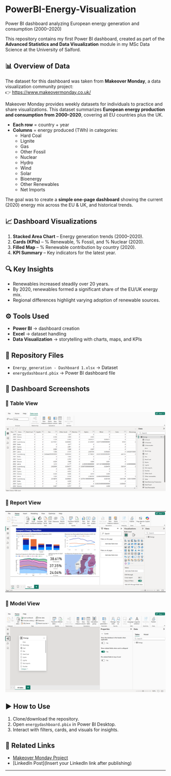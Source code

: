 # PowerBI-Energy-Visualization
Power BI dashboard analyzing European energy generation and consumption (2000–2020)


This repository contains my first Power BI dashboard, created as part of the **Advanced Statistics and Data Visualization** module in my MSc Data Science at the University of Salford.  

## 📊 Overview of Data
The dataset for this dashboard was taken from **Makeover Monday**, a data visualization community project:  
👉 https://www.makeovermonday.co.uk/  

Makeover Monday provides weekly datasets for individuals to practice and share visualizations. This dataset summarizes **European energy production and consumption from 2000–2020**, covering all EU countries plus the UK.  

- **Each row** = country + year  
- **Columns** = energy produced (TWh) in categories:  
  - Hard Coal  
  - Lignite  
  - Gas  
  - Other Fossil  
  - Nuclear  
  - Hydro  
  - Wind  
  - Solar  
  - Bioenergy  
  - Other Renewables  
  - Net Imports  

The goal was to create a **simple one-page dashboard** showing the current (2020) energy mix across the EU & UK, and historical trends.  

## 📈 Dashboard Visualizations
1. **Stacked Area Chart** – Energy generation trends (2000–2020).  
2. **Cards (KPIs)** – % Renewable, % Fossil, and % Nuclear (2020).  
3. **Filled Map** – % Renewable contribution by country (2020).  
4. **KPI Summary** – Key indicators for the latest year.  

## 🔍 Key Insights
- Renewables increased steadily over 20 years.  
- By 2020, renewables formed a significant share of the EU/UK energy mix.  
- Regional differences highlight varying adoption of renewable sources.  

## ⚙️ Tools Used
- **Power BI** → dashboard creation  
- **Excel** → dataset handling  
- **Data Visualization** → storytelling with charts, maps, and KPIs  

## 📂 Repository Files
- `Energy_generation - Dashboard 1.xlsx` → Dataset  
- `energydashboard.pbix` → Power BI dashboard file

## 📸 Dashboard Screenshots  

### 🔹 Table View  
![Table View](images/TableView.png)  

### 🔹 Report View  
![Report View](images/ReportView.png)  

### 🔹 Model View  
![Model View](images/ModelView.png)


## ▶️ How to Use
1. Clone/download the repository.  
2. Open `energydashboard.pbix` in Power BI Desktop.  
3. Interact with filters, cards, and visuals for insights.

## 🔗 Related Links
- [Makeover Monday Project](https://www.makeovermonday.co.uk/)  
- [LinkedIn Post](Insert your LinkedIn link after publishing)  

---
